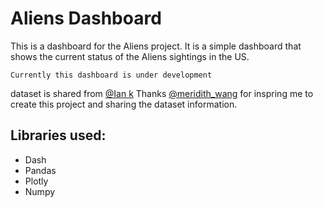 # Aliens Dashboard
This is a dashboard for the Aliens project. It is a simple dashboard that shows the current status of the Aliens sightings in the US. 

``` 
Currently this dashboard is under development 
``` 

dataset is shared from [@Ian k](https://www.linkedin.com/in/ian-klosowicz/) 
Thanks [@meridith_wang](https://www.linkedin.com/in/m3redithw/) for inspring me to create this project and sharing the dataset information. 

## Libraries used: 
* Dash
* Pandas
* Plotly
* Numpy
